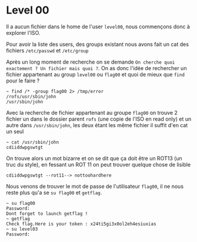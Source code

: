 # Level 00

Il a aucun fichier dans le home de l'user `level00`, nous commençons donc à explorer l'ISO.

Pour avoir la liste des users, des groups existant nous avons fait un cat des fichiers `/etc/passwd` et `/etc/group`

Après un long moment de recherche on se demande `On cherche quoi exactement ? Un fichier mais quoi ?`. On as donc l'idée de rechercher un fichier appartenant au group `level00` ou `flag00` et quoi de mieux que `find` pour le faire ?

```shell
~ find /* -group flag00 2> /tmp/error
/rofs/usr/sbin/john
/usr/sbin/john
```

Avec la recherche de fichier appartenant au groupe `flag00` on trouve 2 fichier un dans le dossier parent `rofs` (une copie de l'ISO en read only) et un autre dans `/usr/sbin/john`, les deux étant les même fichier il suffit d'en cat un seul

```shell
~ cat /usr/sbin/john
cdiiddwpgswtgt
```

On trouve alors un mot bizarre et on se dit que ça doit être un ROT13 (un truc du style), en fessant un ROT 11 on peut trouver quelque chose de lisible

```
cdiiddwpgswtgt --rot11--> nottoohardhere
```

Nous venons de trouver le mot de passe de l'utilisateur `flag00`, il ne nous reste plus qu'a se `su flag00` et `getflag`.

```shell
~ su flag00
Password:
Dont forget to launch getflag !
~ getflag
Check flag.Here is your token : x24ti5gi3x0ol2eh4esiuxias
~ su level03
Password:
```

